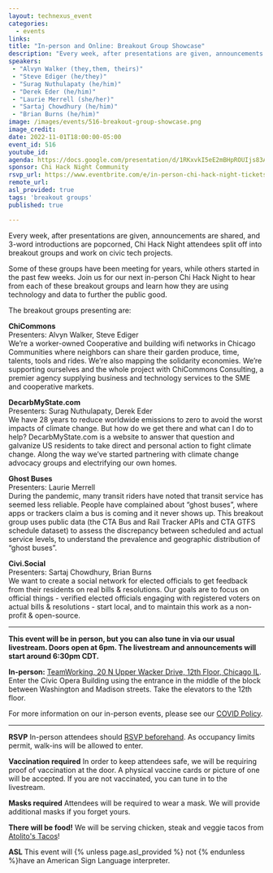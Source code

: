 ```yaml
---
layout: technexus_event
categories:
  - events
links: 
title: "In-person and Online: Breakout Group Showcase"
description: "Every week, after presentations are given, announcements are shared, and 3-word introductions are popcorned, Chi Hack Night attendees split off into breakout groups and work on civic tech projects. Some of these groups have been meeting for years, while others started in the past few weeks. Join us for our next in-person Chi Hack Night to hear from each of these breakout groups and learn how they are using technology and data to further the public good."
speakers:
 - "Alvyn Walker (they,them, theirs)"
 - "Steve Ediger (he/they)"
 - "Surag Nuthulapaty (he/him)"
 - "Derek Eder (he/him)"
 - "Laurie Merrell (she/her)"
 - "Sartaj Chowdhury (he/him)"
 - "Brian Burns (he/him)"
image: /images/events/516-breakout-group-showcase.png
image_credit: 
date: 2022-11-01T18:00:00-05:00
event_id: 516
youtube_id: 
agenda: https://docs.google.com/presentation/d/1RKxvkI5eE2mBHpROUIjs83Aeh9-DnUATEUSDPDuCADc/edit#slide=id.g121c7120608_0_0
sponsor: Chi Hack Night Community
rsvp_url: https://www.eventbrite.com/e/in-person-chi-hack-night-tickets-207988107027
remote_url: 
asl_provided: true
tags: 'breakout groups'
published: true

---
```


Every week, after presentations are given, announcements are shared, and 3-word introductions are popcorned, Chi Hack Night attendees split off into breakout groups and work on civic tech projects.

Some of these groups have been meeting for years, while others started in the past few weeks. Join us for our next in-person Chi Hack Night to hear from each of these breakout groups and learn how they are using technology and data to further the public good.

The breakout groups presenting are:

**ChiCommons**<br />
Presenters: Alvyn Walker, Steve Ediger<br />
We’re a worker-owned Cooperative and building wifi networks in Chicago Communities where neighbors can share their garden produce, time, talents, tools and rides.  We’re also mapping the solidarity economies. We’re supporting ourselves and the whole project with ChiCommons Consulting, a premier agency supplying business and technology services to the SME and cooperative markets.

**DecarbMyState.com**<br />
Presenters: Surag Nuthulapaty, Derek Eder<br />
We have 28 years to reduce worldwide emissions to zero to avoid the worst impacts of climate change. But how do we get there and what can I do to help? DecarbMyState.com is a website to answer that question and galvanize US residents to take direct and personal action to fight climate change. Along the way we’ve started partnering with climate change advocacy groups and electrifying our own homes.

**Ghost Buses**<br />
Presenters: Laurie Merrell<br />
During the pandemic, many transit riders have noted that transit service has seemed less reliable. People have complained about “ghost buses”, where apps or trackers claim a bus is coming and it never shows up. This breakout group uses public data (the CTA Bus and Rail Tracker APIs and CTA GTFS schedule dataset) to assess the discrepancy between scheduled and actual service levels, to understand the prevalence and geographic distribution of “ghost buses”.

**Civi.Social**<br />
Presenters: Sartaj Chowdhury, Brian Burns<br />
We want to create a social network for elected officials to get feedback from their residents on real bills & resolutions. Our goals are to focus on official things - verified elected officials engaging with registered voters on actual bills & resolutions - start local, and to maintain this work as a non-profit & open-source.

---

**This event will be in person, but you can also tune in via our usual livestream. Doors open at 6pm. The livestream and announcements will start around 6:30pm CDT.**

**In-person:** <a href='https://www.google.com/maps/place/TechNexus+Venture+Collaborative/@41.8835673,-87.6394085,17z/data=!3m1!4b1!4m5!3m4!1s0x880e2d5be57f04c5:0xa87e47e177660090!8m2!3d41.8835673!4d-87.6372198'>TeamWorking, 20 N Upper Wacker Drive, 12th Floor, Chicago IL</a>. Enter the Civic Opera Building using the entrance in the middle of the block between Washington and Madison streets. Take the elevators to the 12th floor.

For more information on our in-person events, please see our [COVID Policy](/blog/2022/09/09/our-covid-19-policy.html). 


---

**RSVP** In-person attendees should [RSVP beforehand]({{page.rsvp_url}}). As occupancy limits permit, walk-ins will be allowed to enter.

**Vaccination required** In order to keep attendees safe, we will be requiring proof of vaccination at the door. A physical vaccine cards or picture of one will be accepted. If you are not vaccinated, you can tune in to the livestream.

**Masks required** Attendees will be required to wear a mask. We will provide additional masks if you forget yours.

**There will be food!** We will be serving chicken, steak and veggie tacos from [Atolito's Tacos](https://atolito.com/restaurant/625/Atolito)!

**ASL** This event will {% unless page.asl_provided %} not {% endunless %}have an American Sign Language interpreter.
